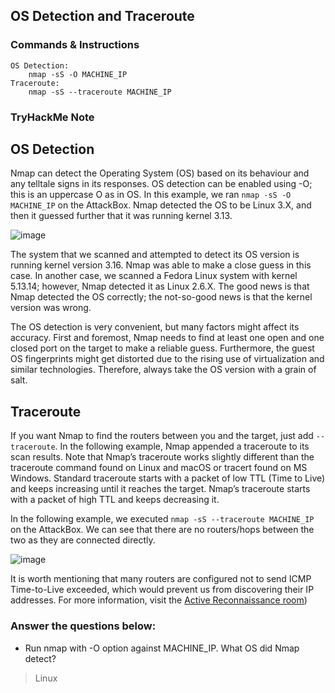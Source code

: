 ##  OS Detection and Traceroute 

### Commands & Instructions

	OS Detection:
		nmap -sS -O MACHINE_IP
	Traceroute:
		nmap -sS --traceroute MACHINE_IP
### TryHackMe Note

## OS Detection

Nmap can detect the Operating System (OS) based on its behaviour and any telltale signs in its responses. OS detection can be enabled using -O; this is an uppercase O as in OS. In this example, we ran `nmap -sS -O MACHINE_IP` on the AttackBox. Nmap detected the OS to be Linux 3.X, and then it guessed further that it was running kernel 3.13. 

![image](https://github.com/Taukir1515/Nmap/assets/65533124/1801bedf-4e5d-429d-8c3c-207a9787b75d)


The system that we scanned and attempted to detect its OS version is running kernel version 3.16. Nmap was able to make a close guess in this case. In another case, we scanned a Fedora Linux system with kernel 5.13.14; however, Nmap detected it as Linux 2.6.X. The good news is that Nmap detected the OS correctly; the not-so-good news is that the kernel version was wrong.

The OS detection is very convenient, but many factors might affect its accuracy. First and foremost, Nmap needs to find at least one open and one closed port on the target to make a reliable guess. Furthermore, the guest OS fingerprints might get distorted due to the rising use of virtualization and similar technologies. Therefore, always take the OS version with a grain of salt.


## Traceroute

If you want Nmap to find the routers between you and the target, just add `--traceroute`. In the following example, Nmap appended a traceroute to its scan results. Note that Nmap’s traceroute works slightly different than the traceroute command found on Linux and macOS or tracert found on MS Windows. Standard traceroute starts with a packet of low TTL (Time to Live) and keeps increasing until it reaches the target. Nmap’s traceroute starts with a packet of high TTL and keeps decreasing it. 

In the following example, we executed `nmap -sS --traceroute MACHINE_IP` on the AttackBox. We can see that there are no routers/hops between the two as they are connected directly.


![image](https://github.com/Taukir1515/Nmap/assets/65533124/b349c269-4128-4294-9f76-bb9636b5aecd)



It is worth mentioning that many routers are configured not to send ICMP Time-to-Live exceeded, which would prevent us from discovering their IP addresses. For more information, visit the [Active Reconnaissance room](https://tryhackme.com/room/activerecon))

### Answer the questions below:

- Run nmap with -O option against MACHINE_IP. What OS did Nmap detect? 
> Linux
